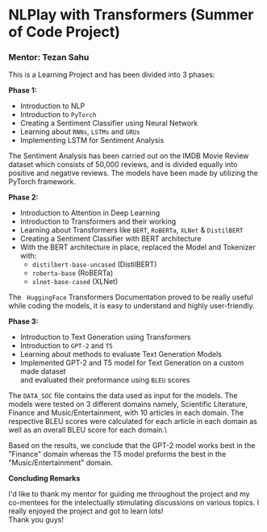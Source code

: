 # NLPlay with Transformers (Summer of Code Project)
### Mentor: Tezan Sahu
This is a Learning Project and has been divided into 3 phases:

**Phase 1:**
* Introduction to NLP
* Introduction to `PyTorch`
* Creating a Sentiment Classifier using Neural Network
* Learning about `RNNs`, `LSTMs` and `GRUs`
* Implementing LSTM for Sentiment Analysis

The Sentiment Analysis has been carried out on the IMDB Movie Review dataset which consists of 50,000 reviews,
and is divided equally into positive and negative reviews.
The models have been made by utilizing the PyTorch framework.

**Phase 2:**
* Introduction to Attention in Deep Learning
* Introduction to Transformers and their working
* Learning about Transformers like `BERT`, `RoBERTa`, `XLNet` & `DistilBERT`
* Creating a Sentiment Classifier with BERT architecture
* With the BERT architecture in place, replaced the Model and Tokenizer with:
  * `distilbert-base-uncased` (DistilBERT)
  * `roberta-base` (RoBERTa)
  * `xlnet-base-cased` (XLNet)

The ` HuggingFace` Transformers Documentation proved to be really useful while coding the models, it is easy to understand
and highly user-friendly.


**Phase 3:**
* Introduction to Text Generation using Transformers
* Introduction to `GPT-2` and `T5`
* Learning about methods to evaluate Text Generation Models
* Implemented GPT-2 and T5 model for Text Generation on a custom made dataset\
and evaluated their preformance using `BLEU` scores

The `DATA_SOC` file contains the data used as input for the models. The models were tested on 3 different domains namely, 
Scientific Literature, Finance and Music/Entertainment, with 10 articles in each domain. The respective BLEU scores were
calculated for each article in each domain as well as an overall BLEU score for each domain.\

Based on the results, we conclude that the GPT-2 model works best in the "Finance" domain whereas the T5 model preforms the
best in the "Music/Entertainment" domain.


**Concluding Remarks**

I'd like to thank my mentor for guiding me throughout the project and my co-mentees for the intelectually stimulating 
discussions on various topics. I really enjoyed the project and got to learn lots!\
Thank you guys!







